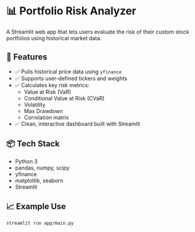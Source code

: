 # 📊 Portfolio Risk Analyzer

A Streamlit web app that lets users evaluate the risk of their custom stock portfolios using historical market data.

## 🚀 Features

- ✅ Pulls historical price data using `yfinance`
- ✅ Supports user-defined tickers and weights
- ✅ Calculates key risk metrics:
  - Value at Risk (VaR)
  - Conditional Value at Risk (CVaR)
  - Volatility
  - Max Drawdown
  - Correlation matrix
- ✅ Clean, interactive dashboard built with Streamlit

## 📦 Tech Stack

- Python 3
- pandas, numpy, scipy
- yfinance
- matplotlib, seaborn
- Streamlit

## 📈 Example Use

```bash
streamlit run app/main.py
